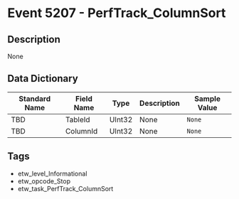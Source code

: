 # Event 5207 - PerfTrack_ColumnSort

## Description
None

## Data Dictionary
|Standard Name|Field Name|Type|Description|Sample Value|
|---|---|---|---|---|
|TBD|TableId|UInt32|None|`None`|
|TBD|ColumnId|UInt32|None|`None`|

## Tags
* etw_level_Informational
* etw_opcode_Stop
* etw_task_PerfTrack_ColumnSort